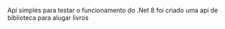 Api simples para testar o funcionamento do .Net 8
foi criado uma api de biblioteca para alugar livros 

